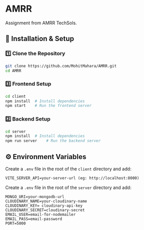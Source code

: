 # AMRR
Assignment from AMRR TechSols.

## 🚀 Installation & Setup

### 1️⃣ Clone the Repository
```sh
git clone https://github.com/MohitMahara/AMRR.git
cd AMRR
```

### 3️⃣ Frontend Setup
```sh
cd client
npm install  # Install dependencies
npm start    # Run the frontend server
```

### 2️⃣ Backend Setup
```sh
cd server
npm install  # Install dependencies
npm run server    # Run the backend server
```

## ⚙️ Environment Variables

Create a `.env` file in the root of the `client` directory and add:
```
VITE_SERVER_API=your-server-url (eg: http://localhost:8000)

```

Create a `.env` file in the root of the `server` directory and add:
```
MONGO_URI=your-mongodb-url
CLOUDINARY_NAME=your-cloudinary-name
CLOUDINARY_KEY= cloudinary-api-key
CLOUDINARY_SECRET=cloudinary-secret
EMAIL_USER=email-for-nodemailer
EMAIL_PASS=email-password
PORT=5000
```
